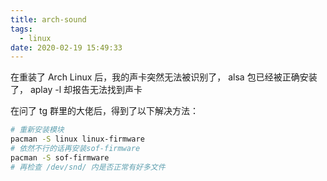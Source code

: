 ```yaml
---
title: arch-sound
tags:
  - linux
date: 2020-02-19 15:49:33
---
```



在重装了 Arch Linux 后，我的声卡突然无法被识别了， alsa 包已经被正确安装了， aplay -l 却报告无法找到声卡

<!-- more -->

在问了 tg 群里的大佬后，得到了以下解决方法：

```bash
# 重新安装模块
pacman -S linux linux-firmware
# 依然不行的话再安装sof-firmware
pacman -S sof-firmware
# 再检查 /dev/snd/ 内是否正常有好多文件
```

